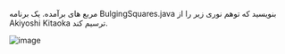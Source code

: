 مربع های برآمده. یک برنامه BulgingSquares.java بنویسید که توهم نوری زیر را از Akiyoshi Kitaoka ترسیم کند.

![image](https://user-images.githubusercontent.com/80197312/208044908-4493c5d2-7fe4-4911-82c4-464d0a1c9a22.png)
